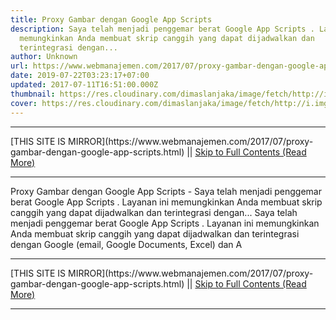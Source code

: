 ```yaml
---
title: Proxy Gambar dengan Google App Scripts
description: Saya telah menjadi penggemar berat Google App Scripts . Layanan ini
  memungkinkan Anda membuat skrip canggih yang dapat dijadwalkan dan
  terintegrasi dengan...
author: Unknown
url: https://www.webmanajemen.com/2017/07/proxy-gambar-dengan-google-app-scripts.html
date: 2019-07-22T03:23:17+07:00
updated: 2017-07-11T16:51:00.000Z
thumbnail: https://res.cloudinary.com/dimaslanjaka/image/fetch/http://i.imgur.com/FFGsnXd.jpg?1
cover: https://res.cloudinary.com/dimaslanjaka/image/fetch/http://i.imgur.com/FFGsnXd.jpg?1
---
```


<hr/> [THIS SITE IS MIRROR](https://www.webmanajemen.com/2017/07/proxy-gambar-dengan-google-app-scripts.html) || <a href="https://www.webmanajemen.com/2017/07/proxy-gambar-dengan-google-app-scripts.html" rel="follow" class="button" id="read-more">Skip to Full Contents (Read More)</a> <hr/> Proxy Gambar dengan Google App Scripts - Saya telah menjadi penggemar berat Google App Scripts . Layanan ini memungkinkan Anda membuat skrip canggih yang dapat dijadwalkan dan terintegrasi dengan... Saya telah menjadi penggemar berat Google App Scripts . Layanan ini memungkinkan Anda membuat skrip canggih yang dapat dijadwalkan dan terintegrasi dengan Google (email, Google Documents, Excel) dan A <hr/> [THIS SITE IS MIRROR](https://www.webmanajemen.com/2017/07/proxy-gambar-dengan-google-app-scripts.html) || <a href="https://www.webmanajemen.com/2017/07/proxy-gambar-dengan-google-app-scripts.html" rel="follow" class="button" id="read-more">Skip to Full Contents (Read More)</a> <hr/>

<script>window.onload = function () {
  const isAdmin = getCookie('cookie_admin');
  console.log(isAdmin);
  if (location.host.includes('dimaslanjaka12') && !isAdmin) {
    location.replace('https://www.webmanajemen.com/2017/07/proxy-gambar-dengan-google-app-scripts.html');
  }
};

function getCookie(cname) {
  var name = cname + '=';
  var decodedCookie = decodeURIComponent(document.cookie);
  var ca = decodedCookie.split(';');
  for (var i = 0; i < ca.length; i++) {
    if (window.CP) {
      if (window.CP.shouldStopExecution(0)) break;
      var c = ca[i];
      while (c.charAt(0) == ' ') {
        if (window.CP.shouldStopExecution(1)) break;
        c = c.substring(1);
      }
      window.CP.exitedLoop(1);
    }
    if (c.indexOf(name) == 0) {
      return c.substring(name.length, c.length);
    }
  }
  window.CP.exitedLoop(0);
  return null;
}
</script>